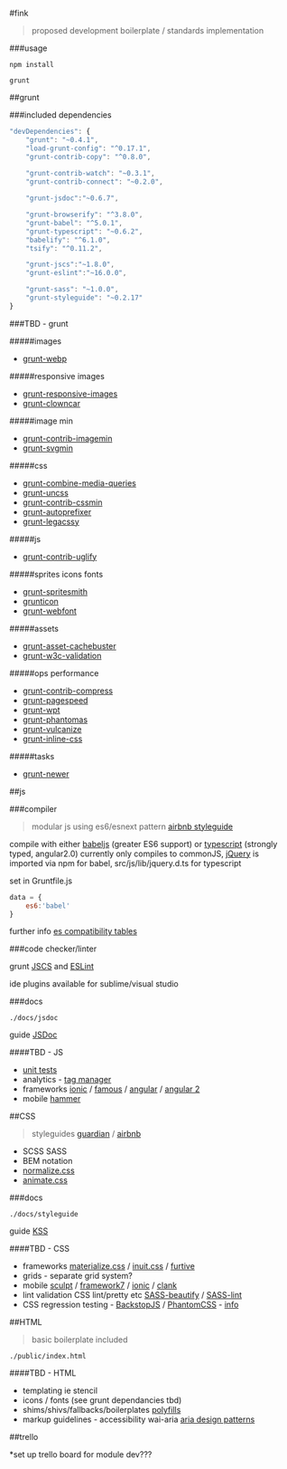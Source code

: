#fink
>proposed development boilerplate / standards implementation

###usage

```shell
npm install
```

```shell
grunt
```

##grunt

###included dependencies

```js
"devDependencies": {
    "grunt": "~0.4.1",
    "load-grunt-config": "^0.17.1",
    "grunt-contrib-copy": "^0.8.0",
        
    "grunt-contrib-watch": "~0.3.1",
    "grunt-contrib-connect": "~0.2.0",

    "grunt-jsdoc":"~0.6.7",

    "grunt-browserify": "^3.8.0",
    "grunt-babel": "^5.0.1",
    "grunt-typescript": "~0.6.2",
    "babelify": "^6.1.0",
    "tsify": "^0.11.2",

    "grunt-jscs":"~1.8.0",
    "grunt-eslint":"~16.0.0",

    "grunt-sass": "~1.0.0",
    "grunt-styleguide": "~0.2.17"
}
```

###TBD - grunt

#####images
* [grunt-webp](https://github.com/somerandomdude/grunt-webp)

#####responsive images
* [grunt-responsive-images](https://github.com/andismith/grunt-responsive-images)
* [grunt-clowncar](https://www.npmjs.com/package/grunt-clowncar)

#####image min
* [grunt-contrib-imagemin](https://github.com/gruntjs/grunt-contrib-imagemin)
* [grunt-svgmin](https://github.com/sindresorhus/grunt-svgmin)

#####css
* [grunt-combine-media-queries](https://github.com/buildingblocks/grunt-combine-media-queries)
* [grunt-uncss](https://github.com/addyosmani/grunt-uncss)
* [grunt-contrib-cssmin](https://github.com/gruntjs/grunt-contrib-cssmin)
* [grunt-autoprefixer](https://github.com/nDmitry/grunt-autoprefixer)
* [grunt-legacssy](https://github.com/robinpokorny/grunt-legacssy)

#####js
* [grunt-contrib-uglify](https://github.com/gruntjs/grunt-contrib-uglify)

#####sprites icons fonts
* [grunt-spritesmith](https://github.com/Ensighten/grunt-spritesmith)
* [grunticon](https://github.com/filamentgroup/grunticon)
* [grunt-webfont](https://github.com/sapegin/grunt-webfont)

#####assets
* [grunt-asset-cachebuster](https://www.npmjs.com/package/grunt-asset-cachebuster)
* [grunt-w3c-validation](https://www.npmjs.com/package/grunt-w3c-validation)

#####ops performance
* [grunt-contrib-compress](https://github.com/gruntjs/grunt-contrib-compress)
* [grunt-pagespeed](https://www.npmjs.com/package/grunt-pagespeed)
* [grunt-wpt](https://www.npmjs.com/package/grunt-wpt)
* [grunt-phantomas](https://www.npmjs.com/package/grunt-phantomas)
* [grunt-vulcanize](https://github.com/Polymer/grunt-vulcanize)
* [grunt-inline-css](https://github.com/jgallen23/grunt-inline-css)

#####tasks
* [grunt-newer](https://www.npmjs.com/package/grunt-newer)

##js

###compiler

>modular js using es6/esnext pattern [airbnb styleguide](https://github.com/airbnb/javascript)

compile with either [babeljs](https://babeljs.io/) (greater ES6 support) or [typescript](http://www.typescriptlang.org/) (strongly typed, angular2.0) currently only compiles to commonJS, [jQuery](https://jquery.com/) is imported via npm for babel, src/js/lib/jquery.d.ts for typescript

set in Gruntfile.js
```js
data = {
    es6:'babel'
}
```

further info [es compatibility tables](http://kangax.github.io/compat-table/es5/)

###code checker/linter

grunt [JSCS](http://jscs.info/) and [ESLint](http://eslint.org/)

ide plugins available for sublime/visual studio

###docs
```
./docs/jsdoc
```

guide [JSDoc](http://usejsdoc.org/)

####TBD - JS
>
* [unit tests](http://stackoverflow.com/questions/300855/javascript-unit-test-tools-for-tdd)
* analytics - [tag manager](http://www.google.co.uk/tagmanager/)
* frameworks [ionic](http://ionicframework.com/) / [famous](http://famous.org/) / [angular](https://angularjs.org) / [angular 2](https://angular.io/)
* mobile [hammer](http://hammerjs.github.io/)

##CSS
>styleguides [guardian](https://github.com/guardian/frontend/wiki/CSS-guidelines) / [airbnb](https://github.com/airbnb/css)

* SCSS SASS
* BEM notation
* [normalize.css](http://necolas.github.io/normalize.css/)
* [animate.css](https://daneden.github.io/animate.css/)

###docs
```
./docs/styleguide
```

guide [KSS](https://www.npmjs.com/package/grunt-kss)

####TBD - CSS
>
* frameworks [materialize.css](http://materializecss.com/) / [inuit.css](https://github.com/inuitcss) / [furtive](http://furtive.co/)
* grids - separate grid system?
* mobile [sculpt](https://www.heartinternet.uk/sculpt?__ja=tsid:60927|cgn:6157437) / [framework7](http://www.idangero.us/framework7/#.VaO53_lVhuB) / [ionic](http://ionicframework.com/) / [clank](http://getclank.com/)
* lint validation CSS lint/pretty etc [SASS-beautify](https://github.com/badsyntax/SassBeautify) / [SASS-lint](https://github.com/brigade/scss-lint)
* CSS regression testing - [BackstopJS](https://github.com/garris/BackstopJS) / [PhantomCSS](https://github.com/Huddle/PhantomCSS) - [info](https://www.phase2technology.com/css-testing-with-phantomcss-phantomjs-casperjs-and-grunt/)

##HTML

>basic boilerplate included

```
./public/index.html
```

####TBD - HTML
>
* templating ie stencil
* icons / fonts (see grunt dependancies tbd)
* shims/shivs/fallbacks/boilerplates [polyfills](https://github.com/Modernizr/Modernizr/wiki/HTML5-Cross-Browser-Polyfills)
* markup guidelines - accessibility wai-aria [aria design patterns](http://www.creativebloq.com/html5/5-html5-and-aria-design-patterns-7133753) 

##trello

*set up trello board for module dev???